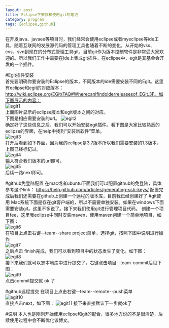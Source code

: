 ```yaml
---
layout: post
title: Eclipse下安装和使用git的笔记
category: program  
tags: [eclipse,github]  
--- 
```


在开发java、javaee等项目时，我们经常会使用eclipse或者myeclipse等ide工具，随着互联网的发展源代码的管理工具也随着不断的变化，从开始的vss、cvs、svn到现在的分布式管理工具git，目前git作为版本控制软件是非常受大家欢迎的。所以我们工作中需要在ide上集成git插件。在eclipse中，egit是其基金会开发的一个插件。

#Egit插件安装  
首先要明确你要安装的Eclipse的版本，不同版本的ide需要安装不同的Egit。这里有eclipse和egit的对应版本：http://wiki.eclipse.org/EGit/FAQ#WherecanIfindolderreleasesof_EGit.3F。如下图展示的内容：  
![egit1](/images/egit1.png)  
上面图片显示的eclipse版本和egit版本之间的对应。  
下图是相应需要安装的url。
![egit2](/images/egit2.png)  
确定好了这些信息之后，我们可以开始安装egit插件。看下图是大家比较熟悉的eclipse的界面，在help中找到“安装新软件”菜单。  
![egit3](/images/egit3.png)  
打开后看到如下界面，因为我的eclipse是3.7版本所以我们需要安装的1.3版本，上图已经标记过。  
![egit4](/images/egit4.png)  
输入符合我们版本的url即可。  
![egit5](/images/egit5.png)  
后续一路next即可。

#github免登陆配置
在mac或者ubuntu下面我们可以配置github的免登陆，具体参考这个link：
https://help.github.com/articles/generating-ssh-keys/
配置完成后我们还需要在github上创建一个远程的版本库，目前我已经创建好了
#git使用
Mac系统下面是存在git客户端的，所以不需要单独安装。如果在windows下面需要安装git。这里不多说了。接下来我们使用git进行管理项目代码。
创建一个项目fee，这里我eclipse中同时安装maven，使用maven创建一个简单地项目，如下图：  
![egit6](/images/egit6.png)  
在项目上点击右键--team--share project菜单，选择git，按照下图中说明进行操作  
![egit7](/images/egit7.png)  
之后点击 finish完成，我们可以看到项目中的状态发生了变化。如下图：  
![egit8](/images/egit8.png)  
接下来我们就可以忘本地库中进行提交了，右键点击项目--team-commit后见下图：  
![egit9](/images/egit9.png)  
点击commit提交就 ok 了 

#github远程提交
在项目上点击右键--team--remote--push菜单  
![egit10](/images/egit10.png)  
直接点击next，如下图：
![egit11](/images/egit11.png)
接下来直接默认下一步就ok了

#说明
本人也是刚刚开始使用eclipse和git的配合，很多地方说的不是很清楚，后续使用过程中会不断优化该博文。
